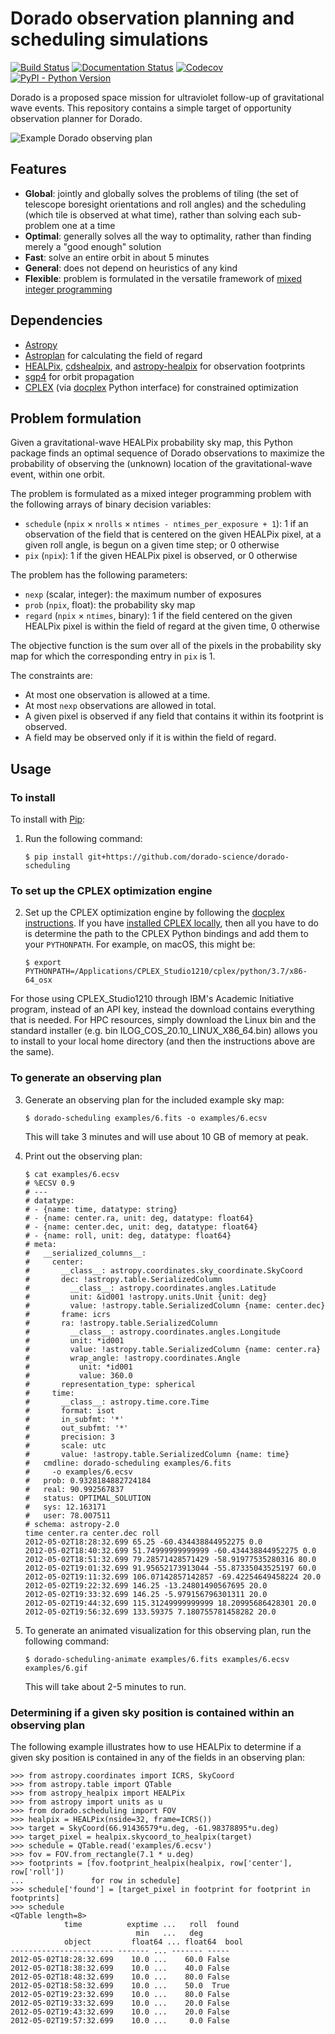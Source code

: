 # Dorado observation planning and scheduling simulations

[![Build Status](https://github.com/nasa/dorado-scheduling/actions/workflows/build-and-test.yml/badge.svg)](https://github.com/nasa/dorado-scheduling/actions)
[![Documentation Status](https://readthedocs.org/projects/dorado-scheduling/badge/?version=latest)](https://dorado-scheduling.readthedocs.io/en/latest/?badge=latest)
[![Codecov](https://img.shields.io/codecov/c/github/nasa/dorado-scheduling)](https://app.codecov.io/gh/nasa/dorado-scheduling)
[![PyPI - Python Version](https://img.shields.io/pypi/pyversions/dorado-scheduling)](https://pypi.org/project/dorado-scheduling/)

Dorado is a proposed space mission for ultraviolet follow-up of gravitational
wave events. This repository contains a simple target of opportunity
observation planner for Dorado.

![Example Dorado observing plan](examples/6.gif)

## Features

*   **Global**: jointly and globally solves the problems of tiling (the set of
    telescope boresight orientations and roll angles) and the scheduling (which
    tile is observed at what time), rather than solving each sub-problem one at
    a time
*   **Optimal**: generally solves all the way to optimality, rather than
    finding merely a "good enough" solution
*   **Fast**: solve an entire orbit in about 5 minutes
*   **General**: does not depend on heuristics of any kind
*   **Flexible**: problem is formulated in the versatile framework of
    [mixed integer programming]

## Dependencies

*   [Astropy]
*   [Astroplan] for calculating the field of regard
*   [HEALPix], [cdshealpix], and [astropy-healpix] for observation footprints
*   [sgp4] for orbit propagation
*   [CPLEX] (via [docplex] Python interface) for constrained optimization

## Problem formulation

Given a gravitational-wave HEALPix probability sky map, this Python package
finds an optimal sequence of Dorado observations to maximize the probability of
observing the (unknown) location of the gravitational-wave event, within one
orbit.

The problem is formulated as a mixed integer programming problem with the
following arrays of binary decision variables:

*   `schedule` (`npix` × `nrolls` × `ntimes - ntimes_per_exposure + 1`): 1 if
    an observation of the field that is centered on the given HEALPix pixel, at
    a given roll angle, is begun on a given time step; or 0 otherwise
*   `pix` (`npix`): 1 if the given HEALPix pixel is observed, or 0
    otherwise

The problem has the following parameters:

*   `nexp` (scalar, integer): the maximum number of exposures
*   `prob` (`npix`, float): the probability sky map
*   `regard` (`npix` × `ntimes`, binary): 1 if the field centered on
    the given HEALPix pixel is within the field of regard at the given time, 0
    otherwise

The objective function is the sum over all of the pixels in the probability sky
map for which the corresponding entry in `pix` is 1.

The constraints are:
*   At most one observation is allowed at a time.
*   At most `nexp` observations are allowed in total.
*   A given pixel is observed if any field that contains it within its
    footprint is observed.
*   A field may be observed only if it is within the field of regard.

## Usage

### To install

To install with [Pip]:

1.  Run the following command:

        $ pip install git+https://github.com/dorado-science/dorado-scheduling

### To set up the CPLEX optimization engine

2.  Set up the CPLEX optimization engine by following the
    [docplex instructions]. If you have [installed CPLEX locally], then all you
    have to do is determine the path to the CPLEX Python bindings and add them
    to your `PYTHONPATH`. For example, on macOS, this might be:

        $ export PYTHONPATH=/Applications/CPLEX_Studio1210/cplex/python/3.7/x86-64_osx

For those using CPLEX_Studio1210 through IBM's Academic Initiative program,
instead of an API key, instead the download contains everything that is
needed. For HPC resources, simply download the Linux bin and the standard
installer (e.g. bin ILOG_COS_20.10_LINUX_X86_64.bin) allows you to install
to your local home directory (and then the instructions above are the same).

### To generate an observing plan

3.  Generate an observing plan for the included example sky map:

        $ dorado-scheduling examples/6.fits -o examples/6.ecsv

    This will take 3 minutes and will use about 10 GB of memory at peak.

4.  Print out the observing plan:

        $ cat examples/6.ecsv 
        # %ECSV 0.9
        # ---
        # datatype:
        # - {name: time, datatype: string}
        # - {name: center.ra, unit: deg, datatype: float64}
        # - {name: center.dec, unit: deg, datatype: float64}
        # - {name: roll, unit: deg, datatype: float64}
        # meta:
        #   __serialized_columns__:
        #     center:
        #       __class__: astropy.coordinates.sky_coordinate.SkyCoord
        #       dec: !astropy.table.SerializedColumn
        #         __class__: astropy.coordinates.angles.Latitude
        #         unit: &id001 !astropy.units.Unit {unit: deg}
        #         value: !astropy.table.SerializedColumn {name: center.dec}
        #       frame: icrs
        #       ra: !astropy.table.SerializedColumn
        #         __class__: astropy.coordinates.angles.Longitude
        #         unit: *id001
        #         value: !astropy.table.SerializedColumn {name: center.ra}
        #         wrap_angle: !astropy.coordinates.Angle
        #           unit: *id001
        #           value: 360.0
        #       representation_type: spherical
        #     time:
        #       __class__: astropy.time.core.Time
        #       format: isot
        #       in_subfmt: '*'
        #       out_subfmt: '*'
        #       precision: 3
        #       scale: utc
        #       value: !astropy.table.SerializedColumn {name: time}
        #   cmdline: dorado-scheduling examples/6.fits
        #     -o examples/6.ecsv
        #   prob: 0.9328184882724184
        #   real: 90.992567837
        #   status: OPTIMAL_SOLUTION
        #   sys: 12.163171
        #   user: 78.007511
        # schema: astropy-2.0
        time center.ra center.dec roll
        2012-05-02T18:28:32.699 65.25 -60.434438844952275 0.0
        2012-05-02T18:40:32.699 51.74999999999999 -60.434438844952275 0.0
        2012-05-02T18:51:32.699 79.28571428571429 -58.91977535280316 80.0
        2012-05-02T19:01:32.699 91.95652173913044 -55.87335043525197 60.0
        2012-05-02T19:11:32.699 106.07142857142857 -69.42254649458224 20.0
        2012-05-02T19:22:32.699 146.25 -13.24801490567695 20.0
        2012-05-02T19:33:32.699 146.25 -5.979156796301311 20.0
        2012-05-02T19:44:32.699 115.31249999999999 18.20995686428301 20.0
        2012-05-02T19:56:32.699 133.59375 7.180755781458282 20.0

5.  To generate an animated visualization for this observing plan, run the
    following command:

        $ dorado-scheduling-animate examples/6.fits examples/6.ecsv examples/6.gif

    This will take about 2-5 minutes to run.

### Determining if a given sky position is contained within an observing plan

The following example illustrates how to use HEALPix to determine if a given
sky position is contained in any of the fields in an observing plan:

```pycon
>>> from astropy.coordinates import ICRS, SkyCoord
>>> from astropy.table import QTable
>>> from astropy_healpix import HEALPix
>>> from astropy import units as u
>>> from dorado.scheduling import FOV
>>> healpix = HEALPix(nside=32, frame=ICRS())
>>> target = SkyCoord(66.91436579*u.deg, -61.98378895*u.deg)
>>> target_pixel = healpix.skycoord_to_healpix(target)
>>> schedule = QTable.read('examples/6.ecsv')
>>> fov = FOV.from_rectangle(7.1 * u.deg)
>>> footprints = [fov.footprint_healpix(healpix, row['center'], row['roll'])
...               for row in schedule]
>>> schedule['found'] = [target_pixel in footprint for footprint in footprints]
>>> schedule
<QTable length=8>
            time          exptime ...   roll  found
                            min   ...   deg        
            object         float64 ... float64  bool
----------------------- ------- ... ------- -----
2012-05-02T18:28:32.699    10.0 ...    60.0 False
2012-05-02T18:38:32.699    10.0 ...    40.0 False
2012-05-02T18:48:32.699    10.0 ...    80.0 False
2012-05-02T18:58:32.699    10.0 ...    50.0  True
2012-05-02T19:23:32.699    10.0 ...    80.0 False
2012-05-02T19:33:32.699    10.0 ...    20.0 False
2012-05-02T19:43:32.699    10.0 ...    20.0 False
2012-05-02T19:57:32.699    10.0 ...     0.0 False
```

[Pip]: https://pip.pypa.io
[mixed integer programming]: https://en.wikipedia.org/wiki/Integer_programming
[Astropy]: https://www.astropy.org
[Astroplan]: https://github.com/astropy/astroplan
[HEALPix]: https://healpix.jpl.nasa.gov
[astropy-healpix]: https://github.com/astropy/astropy-healpix
[cdshealpix]: https://github.com/cds-astro/cds-healpix-python
[sgp4]: https://pypi.org/project/sgp4/
[install Poetry]: https://python-poetry.org/docs/#installation
[CPLEX]: https://www.ibm.com/products/ilog-cplex-optimization-studio
[docplex]: https://ibmdecisionoptimization.github.io/docplex-doc/
[docplex instructions]: https://ibmdecisionoptimization.github.io/docplex-doc/mp/getting_started.html
[installed CPLEX locally]: https://ibmdecisionoptimization.github.io/docplex-doc/mp/getting_started.html#using-ibm-ilog-cplex-optimization-studio-on-your-computer

